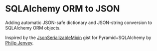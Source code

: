 SQLAlchemy ORM to JSON
======================

Adding automatic JSON-safe dictionary and JSON-string conversion to SQLAlchemy ORM objects.

Inspired by the [JsonSerializableMixin](https://gist.github.com/pjenvey/3808830) gist for Pyramid+SQLAlchemy by [Philip Jenvey](https://github.com/pjenvey).